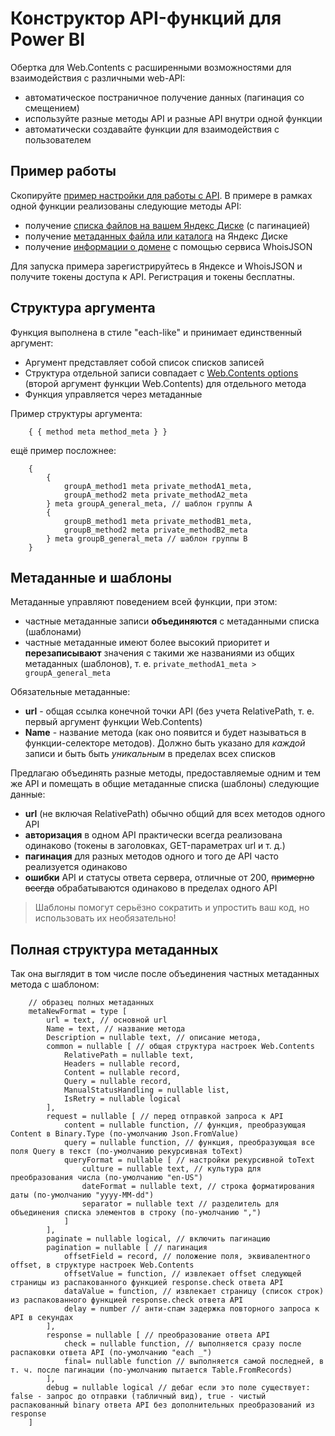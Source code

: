 # Конструктор API-функций для Power BI
Обертка для Web.Contents с расширенными возможностями для взаимодействия с различными web-API:
- автоматическое постраничное получение данных (пагинация со смещением)
- используйте разные методы API и разные API внутри одной функции
- автоматически создавайте функции для взаимодействия с пользователем

## Пример работы
Скопируйте [пример настройки для работы с API](https://github.com/meta110/powerbi/blob/master/API-constructor/example.m "пример настройки для работы с API"). В примере в рамках одной функции реализованы следующие методы API:
- получение [списка файлов на вашем Яндекс Диске](https://dev.yandex.net/disk-polygon/?lang=ru&tld=ru#!/v147disk47resources/GetFlatFilesList "списка файлов на вашем Яндекс Диске") (с пагинацией)
- получение [метаданных файла или каталога](https://dev.yandex.net/disk-polygon/?lang=ru&tld=ru#!/v147disk47resources/GetResource "метаданных файла или каталога") на Яндекс Диске
- получение [информации о домене](https://whoisjson.com/documentation "информации о домене") с помощью сервиса WhoisJSON

Для запуска примера зарегистрируйтесь в Яндексе и WhoisJSON и получите токены доступа к API. Регистрация и токены бесплатны.

## Структура аргумента
Функция выполнена в стиле "each-like" и принимает единственный аргумент:
- Аргумент представляет собой список списков записей
- Структура отдельной записи совпадает с [Web.Contents options](https://learn.microsoft.com/en-us/powerquery-m/web-contents#about "Web.Contents options") (второй аргумент функции Web.Contents) для отдельного метода
- Функция управляется через метаданные

Пример структуры аргумента:
```
    { { method meta method_meta } }
```

ещё пример посложнее:
```
    {
    	{
    		groupA_method1 meta private_methodA1_meta,
    		groupA_method2 meta private_methodA2_meta
    	} meta groupA_general_meta, // шаблон группы A
    	{
    		groupB_method1 meta private_methodB1_meta,
    		groupB_method2 meta private_methodB2_meta
    	} meta groupB_general_meta // шаблон группы B
    }
```
## Метаданные и шаблоны
Метаданные управляют поведением всей функции, при этом:
- частные метаданные записи **объединяются** с метаданными списка (шаблонами)
- частные метаданные имеют более высокий приоритет и **перезаписывают** значения с такими же названиями из общих метаданных (шаблонов), т. е. `private_methodA1_meta > groupA_general_meta`

Обязательные метаданные:
- **url** - общая ссылка конечной точки API (без учета RelativePath, т. е. первый аргумент функции Web.Contents)
- **Name** - название метода (как оно появится и будет называться в функции-селекторе методов). Должно быть указано для *каждой* записи и быть быть *уникальным* в пределах всех списков

Предлагаю объединять разные методы, предоставляемые одним и тем же API и помещать в общие метаданные списка (шаблоны) следующие данные:
- **url** (не включая RelativePath) обычно общий для всех методов одного API
- **авторизация** в одном API практически всегда реализована одинаково (токены в заголовках, GET-параметрах url и т. д.)
- **пагинация** для разных методов одного и того де API часто реализуется одинаково
- **ошибки** API и статусы ответа сервера, отличные от 200, ~~примерно всегда~~ обрабатываются одинаково в пределах одного API

> Шаблоны помогут серьёзно сократить и упростить ваш код, но использовать их необязательно!

## Полная структура метаданных
Так она выглядит в том числе после объединения частных метаданных метода с шаблоном:

```
    // образец полных метаданных
    metaNewFormat = type [
        url = text, // основной url
        Name = text, // название метода
        Description = nullable text, // описание метода,
        common = nullable [ // общая структура настроек Web.Contents
            RelativePath = nullable text,
            Headers = nullable record,
            Content = nullable record,
            Query = nullable record,
            ManualStatusHandling = nullable list,
            IsRetry = nullable logical
        ],
        request = nullable [ // перед отправкой запроса к API
            content = nullable function, // функция, преобразующая Content в Binary.Type (по-умолчанию Json.FromValue)
            query = nullable function, // функция, преобразующая все поля Query в текст (по-умолчанию рекурсивная toText)
            queryFormat = nullable [ // настройки рекурсивной toText
                culture = nullable text, // культура для преобразования числа (по-умолчанию "en-US")
                dateFormat = nullable text, // строка форматирования даты (по-умолчанию "yyyy-MM-dd")
                separator = nullable text // разделитель для объединения списка элементов в строку (по-умолчанию ",")
            ]
        ],
        paginate = nullable logical, // включить пагинацию
        pagination = nullable [ // пагинация
            offsetField = record, // положение поля, эквивалентного offset, в структуре настроек Web.Contents
            offsetValue = function, // извлекает offset следующей страницы из распакованного функцией response.check ответа API
            dataValue = function, // извлекает страницу (список строк) из распакованного функцией response.check ответа API
            delay = number // анти-спам задержка повторного запроса к API в секундах
        ],
        response = nullable [ // преобразование ответа API
            check = nullable function, // выполняется сразу после распаковки ответа API (по-умолчанию "each _")
            final= nullable function // выполняется самой последней, в т. ч. после пагинации (по-умолчанию пытается Table.FromRecords)
        ],
        debug = nullable logical // дебаг если это поле существует: false - запрос до отправки (табличный вид), true - чистый распакованный binary ответа API без дополнительных преобразований из response
    ]
```
